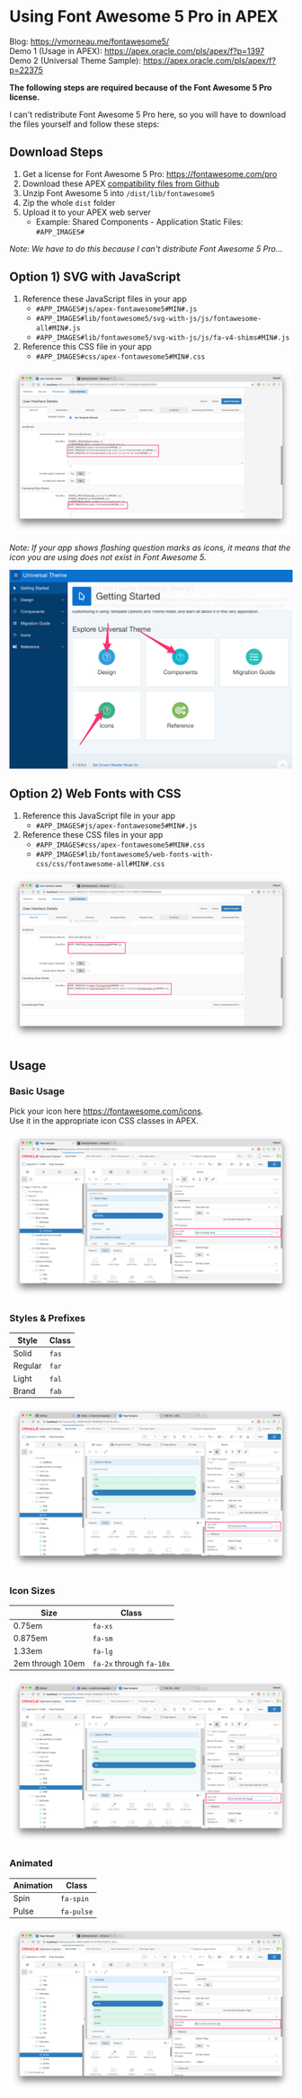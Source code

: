 # Using Font Awesome 5 Pro in APEX

Blog: https://vmorneau.me/fontawesome5/  
Demo 1 (Usage in APEX): https://apex.oracle.com/pls/apex/f?p=1397  
Demo 2 (Universal Theme Sample): https://apex.oracle.com/pls/apex/f?p=22375  

**The following steps are required because of the Font Awesome 5 Pro license.**

I can't redistribute Font Awesome 5 Pro here, so you will have to download the files yourself and follow these steps:

## Download Steps
1. Get a license for Font Awesome 5 Pro: https://fontawesome.com/pro
3. Download these APEX [compatibility files from Github](https://github.com/vincentmorneau/apex-fontawesome5/tree/master/dist)
3. Unzip Font Awesome 5 into `/dist/lib/fontawesome5`
4. Zip the whole `dist` folder
5. Upload it to your APEX web server
	- Example: Shared Components - Application Static Files: `#APP_IMAGES#`

*Note: We have to do this because I can't distribute Font Awesome 5 Pro...*

## Option 1) SVG with JavaScript
1. Reference these JavaScript files in your app
	- `#APP_IMAGES#js/apex-fontawesome5#MIN#.js`
	- `#APP_IMAGES#lib/fontawesome5/svg-with-js/js/fontawesome-all#MIN#.js`
	- `#APP_IMAGES#lib/fontawesome5/svg-with-js/js/fa-v4-shims#MIN#.js`
2. Reference this CSS file in your app
	- `#APP_IMAGES#css/apex-fontawesome5#MIN#.css`
	
![](/doc/file-references-svg.png)
	
*Note: If your app shows flashing question marks as icons, it means that the icon you are using does not exist in Font Awesome 5.*

![](/doc/broken-icons.png)

## Option 2) Web Fonts with CSS
1. Reference this JavaScript file in your app
	- `#APP_IMAGES#js/apex-fontawesome5#MIN#.js`
2. Reference these CSS files in your app
	- `#APP_IMAGES#css/apex-fontawesome5#MIN#.css`
	- `#APP_IMAGES#lib/fontawesome5/web-fonts-with-css/css/fontawesome-all#MIN#.css`
	
![](/doc/file-references-css.png)

## Usage

### Basic Usage
Pick your icon here https://fontawesome.com/icons.  
Use it in the appropriate icon CSS classes in APEX.

![](/doc/icon-css-classes-basic.png)

### Styles & Prefixes
Style | Class
--- | ---
Solid | `fas`
Regular | `far`
Light | `fal`
Brand | `fab`

![](/doc/icon-css-classes-style.png)

### Icon Sizes
Size | Class
--- | ---
0.75em | `fa-xs`
0.875em | `fa-sm`
1.33em | `fa-lg`
2em through 10em | `fa-2x` through `fa-10x`

![](/doc/icon-css-classes-size.png)

### Animated
Animation | Class
--- | ---
Spin | `fa-spin`
Pulse | `fa-pulse`

![](/doc/icon-css-classes-spin.png)